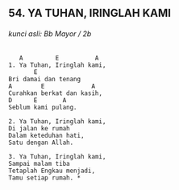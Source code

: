 ## 54. YA TUHAN, IRINGLAH KAMI

###### kunci asli: Bb Mayor / 2b

```
   A         E          A
1. Ya Tuhan, Iringlah kami,
       E     
Bri damai dan tenang
A        E             A
Curahkan berkat dan kasih,
D      E       A
Seblum kami pulang.

2. Ya Tuhan, Iringlah kami,
Di jalan ke rumah
Dalam keteduhan hati,
Satu dengan Allah.

3. Ya Tuhan, Iringlah kami,
Sampai malam tiba
Tetaplah Engkau menjadi,
Tamu setiap rumah. *
```
